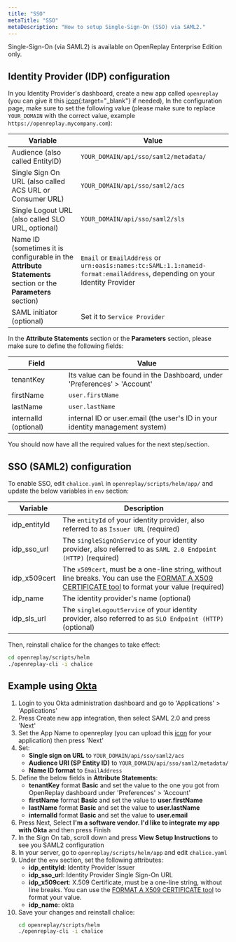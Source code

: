 ```yaml
---
title: "SSO"
metaTitle: "SSO"
metaDescription: "How to setup Single-Sign-On (SSO) via SAML2."
---
```


Single-Sign-On (via SAML2) is available on OpenReplay Enterprise Edition only.

## Identity Provider (IDP) configuration

In you Identity Provider's dashboard, create a new app called `openreplay` (you can give it this [icon](../static/favicon.png){:target="_blank"} if needed), In the configuration page, make sure to set the following value (please make sure to replace `YOUR_DOMAIN` with the correct value, example `https://openreplay.mycompany.com`):

| Variable | Value |
|----------|-------------|
| Audience (also called EntityID) | `YOUR_DOMAIN/api/sso/saml2/metadata/`|
| Single Sign On URL (also called ACS URL or Consumer URL) | `YOUR_DOMAIN/api/sso/saml2/acs` |
| Single Logout URL (also called SLO URL, optional) | `YOUR_DOMAIN/api/sso/saml2/sls` |
| Name ID (sometimes it is configurable in the **Attribute Statements** section or the **Parameters** section) | `Email` or `EmailAddress` or `urn:oasis:names:tc:SAML:1.1:nameid-format:emailAddress`, depending on your Identity Provider |
| SAML initiator (optional) | Set it to `Service Provider` |

In the **Attribute Statements** section or the **Parameters** section, please make sure to define the following fields:

| Field | Value |
|----------|-------------|
| tenantKey | Its value can be found in the Dashboard, under 'Preferences' > 'Account' |
| firstName | `user.firstName` |
| lastName |  `user.lastName` |
| internalId (optional) | internal ID or user.email (the user's ID in your identity management system) |

You should now have all the required values for the next step/section.

## SSO (SAML2) configuration

To enable SSO, edit `chalice.yaml` in `openreplay/scripts/helm/app/` and update the below variables in `env` section:

| Variable | Description |
|----------|-------------|
| idp_entityId | The `entityId` of your identity provider, also referred to as `Issuer URL` (required) |
| idp_sso_url | The `singleSignOnService` of your identity provider, also referred to as `SAML 2.0 Endpoint (HTTP)` (required)|
| idp_x509cert | The `x509cert`, must be a one-line string, without line breaks. You can use the [FORMAT A X509 CERTIFICATE tool](https://www.samltool.com/format_x509cert.php) to format your value (required) |
| idp_name | The identity provider's name (optional) |
| idp_sls_url | The `singleLogoutService` of your identity provider, also referred to as `SLO Endpoint (HTTP)` (optional) |

Then, reinstall chalice for the changes to take effect:

```bash
cd openreplay/scripts/helm
./openreplay-cli -i chalice
```

## Example using [Okta](https://okta.com)

1. Login to you Okta administration dashboard and go to 'Applications' > 'Applications'
2. Press Create new app integration, then select SAML 2.0 and press 'Next'
3. Set the App Name to openreplay (you can upload this [icon](../static/favicon.png) for your application) then press 'Next'
4. Set:
    - **Single sign on URL** to `YOUR_DOMAIN/api/sso/saml2/acs`
    - **Audience URI (SP Entity ID)** to `YOUR_DOMAIN/api/sso/saml2/metadata/`
    - **Name ID format** to `EmailAddress`
5. Define the below fields in **Attribute Statements**:
    - **tenantKey** format **Basic** and set the value to the one you got from OpenReplay dashboard under 'Preferences' > 'Account'
    - **firstName** format **Basic** and set the value to **user.firstName**
    - **lastName** format **Basic** and set the value to **user.lastName**
    - **internalId** format **Basic** and set the value to **user.email**
6. Press Next, Select **I'm a software vendor. I'd like to integrate my app with Okta** and then press Finish
7. In the Sign On tab, scroll down and press **View Setup Instructions** to see you SAML2 configuration
8. In your server, go to `openreplay/scripts/helm/app` and edit `chalice.yaml`
9. Under the `env` section, set the following attributes:
   - **idp_entityId**: Identity Provider Issuer
   - **idp_sso_url**: Identity Provider Single Sign-On URL
   - **idp_x509cert**: X.509 Certificate, must be a one-line string, without line breaks. You can use the [FORMAT A X509 CERTIFICATE tool](https://www.samltool.com/format_x509cert.php) to format your value.
   - **idp_name**: okta
10. Save your changes and reinstall chalice: 
    ```bash
    cd openreplay/scripts/helm
    ./openreplay-cli -i chalice
    ```